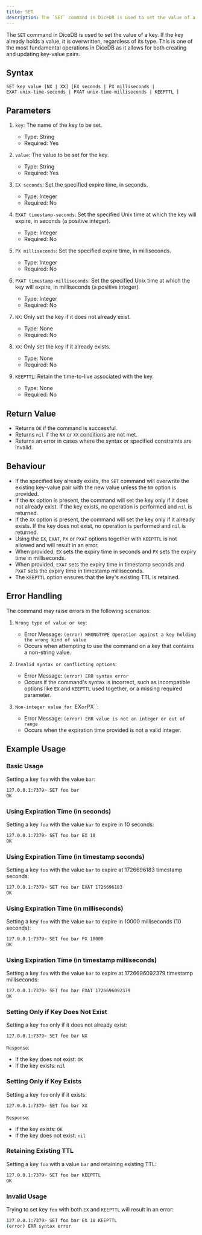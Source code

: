 ```yaml
---
title: SET
description: The `SET` command in DiceDB is used to set the value of a key. If the key already holds a value, it is overwritten, regardless of its type. This is one of the most fundamental operations in DiceDB as it allows for both creating and updating key-value pairs.
---
```


The `SET` command in DiceDB is used to set the value of a key. If the key already holds a value, it is overwritten, regardless of its type. This is one of the most fundamental operations in DiceDB as it allows for both creating and updating key-value pairs.

## Syntax

```
SET key value [NX | XX] [EX seconds | PX milliseconds | 
EXAT unix-time-seconds | PXAT unix-time-milliseconds | KEEPTTL ]
```

## Parameters

1. `key`: The name of the key to be set.

   - Type: String
   - Required: Yes

1. `value`: The value to be set for the key.

   - Type: String
   - Required: Yes

1. `EX seconds`: Set the specified expire time, in seconds.

   - Type: Integer
   - Required: No

1. `EXAT timestamp-seconds`: Set the specified Unix time at which the key will expire, in seconds (a positive integer).

   - Type: Integer
   - Required: No

1. `PX milliseconds`: Set the specified expire time, in milliseconds.

   - Type: Integer
   - Required: No

1. `PXAT timestamp-milliseconds`: Set the specified Unix time at which the key will expire, in milliseconds (a positive integer).

   - Type: Integer
   - Required: No

1. `NX`: Only set the key if it does not already exist.

   - Type: None
   - Required: No

1. `XX`: Only set the key if it already exists.

   - Type: None
   - Required: No

1. `KEEPTTL`: Retain the time-to-live associated with the key.

   - Type: None
   - Required: No

## Return Value

- Returns `OK` if the command is successful.
- Returns `nil` if the `NX` or `XX` conditions are not met.
- Returns an error in cases where the syntax or specified constraints are invalid.

## Behaviour

- If the specified key already exists, the `SET` command will overwrite the existing key-value pair with the new value unless the `NX` option is provided.
- If the `NX` option is present, the command will set the key only if it does not already exist. If the key exists, no operation is performed and `nil` is returned.
- If the `XX` option is present, the command will set the key only if it already exists. If the key does not exist, no operation is performed and `nil` is returned.
- Using the `EX`, `EXAT`, `PX` or `PXAT` options together with `KEEPTTL` is not allowed and will result in an error.
- When provided, `EX` sets the expiry time in seconds and `PX` sets the expiry time in milliseconds.
- When provided, `EXAT` sets the expiry time in timestamp seconds and `PXAT` sets the expiry time in timestamp milliseconds.
- The `KEEPTTL` option ensures that the key's existing TTL is retained.

## Error Handling

The command may raise errors in the following scenarios:

1. `Wrong type of value or key`:

   - Error Message: `(error) WRONGTYPE Operation against a key holding the wrong kind of value`
   - Occurs when attempting to use the command on a key that contains a non-string value.

1. `Invalid syntax or conflicting options`:

   - Error Message: `(error) ERR syntax error`
   - Occurs if the command's syntax is incorrect, such as incompatible options like `EX` and `KEEPTTL` used together, or a missing required parameter.

1. `Non-integer value for `EX`or`PX\`\`:

   - Error Message: `(error) ERR value is not an integer or out of range`
   - Occurs when the expiration time provided is not a valid integer.

## Example Usage

### Basic Usage

Setting a key `foo` with the value `bar`:

```bash
127.0.0.1:7379> SET foo bar
OK
```

### Using Expiration Time (in seconds)

Setting a key `foo` with the value `bar` to expire in 10 seconds:

```bash
127.0.0.1:7379> SET foo bar EX 10
OK
```

### Using Expiration Time (in timestamp seconds)

Setting a key `foo` with the value `bar` to expire at 1726696183 timestamp seconds:

```bash
127.0.0.1:7379> SET foo bar EXAT 1726696183
OK
```

### Using Expiration Time (in milliseconds)

Setting a key `foo` with the value `bar` to expire in 10000 milliseconds (10 seconds):

```bash
127.0.0.1:7379> SET foo bar PX 10000
OK
```

### Using Expiration Time (in timestamp milliseconds)

Setting a key `foo` with the value `bar` to expire at 1726696092379 timestamp milliseconds:

```bash
127.0.0.1:7379> SET foo bar PXAT 1726696092379
OK
```

### Setting Only if Key Does Not Exist

Setting a key `foo` only if it does not already exist:

```bash
127.0.0.1:7379> SET foo bar NX
```

`Response`:

- If the key does not exist: `OK`
- If the key exists: `nil`

### Setting Only if Key Exists

Setting a key `foo` only if it exists:

```bash
127.0.0.1:7379> SET foo bar XX
```

`Response`:

- If the key exists: `OK`
- If the key does not exist: `nil`

### Retaining Existing TTL

Setting a key `foo` with a value `bar` and retaining existing TTL:

```bash
127.0.0.1:7379> SET foo bar KEEPTTL
OK
```

### Invalid Usage

Trying to set key `foo` with both `EX` and `KEEPTTL` will result in an error:

```bash
127.0.0.1:7379> SET foo bar EX 10 KEEPTTL
(error) ERR syntax error
```
